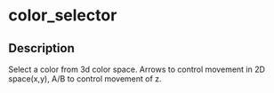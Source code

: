 # color_selector

## Description
Select a color from 3d color space.
Arrows to control movement in 2D space(x,y), A/B to control movement of z.<br>
